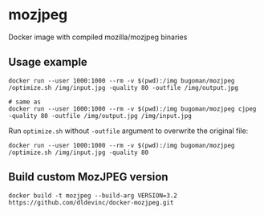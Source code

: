 # mozjpeg
Docker image with compiled mozilla/mozjpeg binaries

## Usage example

```shell
docker run --user 1000:1000 --rm -v $(pwd):/img bugoman/mozjpeg /optimize.sh /img/input.jpg -quality 80 -outfile /img/output.jpg

# same as
docker run --user 1000:1000 --rm -v $(pwd):/img bugoman/mozjpeg cjpeg -quality 80 -outfile /img/output.jpg /img/input.jpg
```

Run `optimize.sh` without `-outfile` argument to overwrite the original file:
```shell
docker run --user 1000:1000 --rm -v $(pwd):/img bugoman/mozjpeg /optimize.sh /img/input.jpg -quality 80
```

## Build custom MozJPEG version
```shell
docker build -t mozjpeg --build-arg VERSION=3.2 https://github.com/dldevinc/docker-mozjpeg.git
```
